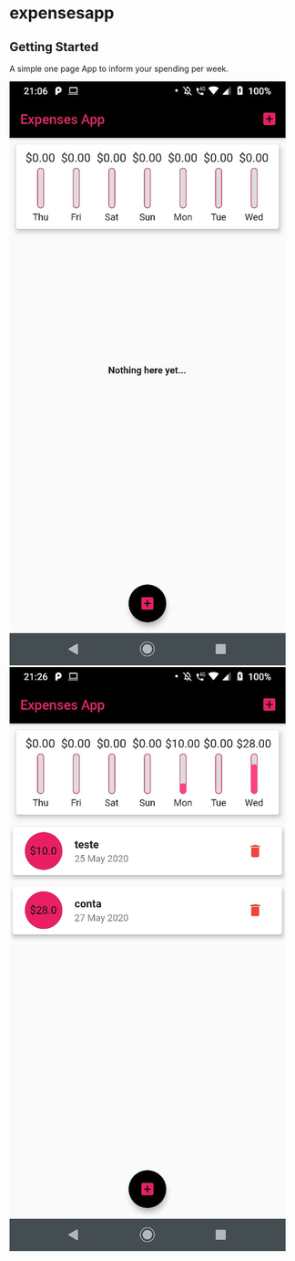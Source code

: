 # expensesapp

## Getting Started

A simple one page App to inform your spending per week.

![](assets/app.jpeg)
![](assets/appo.jpeg)


